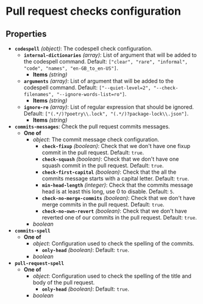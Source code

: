 # Pull request checks configuration

## Properties

- <a id="properties/codespell"></a>**`codespell`** _(object)_: The codespell check configuration.
  - <a id="properties/codespell/properties/internal-dictionaries"></a>**`internal-dictionaries`** _(array)_: List of argument that will be added to the codespell command. Default: `["clear", "rare", "informal", "code", "names", "en-GB_to_en-US"]`.
    - <a id="properties/codespell/properties/internal-dictionaries/items"></a>**Items** _(string)_
  - <a id="properties/codespell/properties/arguments"></a>**`arguments`** _(array)_: List of argument that will be added to the codespell command. Default: `["--quiet-level=2", "--check-filenames", "--ignore-words-list=ro"]`.
    - <a id="properties/codespell/properties/arguments/items"></a>**Items** _(string)_
  - <a id="properties/codespell/properties/ignore-re"></a>**`ignore-re`** _(array)_: List of regular expression that should be ignored. Default: `["(.*/)?poetry\\.lock", "(.*/)?package-lock\\.json"]`.
    - <a id="properties/codespell/properties/ignore-re/items"></a>**Items** _(string)_
- <a id="properties/commits-messages"></a>**`commits-messages`**: Check the pull request commits messages.
  - **One of**
    - <a id="properties/commits-messages/oneOf/0"></a>_object_: The commit message check configuration.
      - <a id="properties/commits-messages/oneOf/0/properties/check-fixup"></a>**`check-fixup`** _(boolean)_: Check that we don't have one fixup commit in the pull request. Default: `true`.
      - <a id="properties/commits-messages/oneOf/0/properties/check-squash"></a>**`check-squash`** _(boolean)_: Check that we don't have one squash commit in the pull request. Default: `true`.
      - <a id="properties/commits-messages/oneOf/0/properties/check-first-capital"></a>**`check-first-capital`** _(boolean)_: Check that the all the commits message starts with a capital letter. Default: `true`.
      - <a id="properties/commits-messages/oneOf/0/properties/min-head-length"></a>**`min-head-length`** _(integer)_: Check that the commits message head is at least this long, use 0 to disable. Default: `5`.
      - <a id="properties/commits-messages/oneOf/0/properties/check-no-merge-commits"></a>**`check-no-merge-commits`** _(boolean)_: Check that we don't have merge commits in the pull request. Default: `true`.
      - <a id="properties/commits-messages/oneOf/0/properties/check-no-own-revert"></a>**`check-no-own-revert`** _(boolean)_: Check that we don't have reverted one of our commits in the pull request. Default: `true`.
    - <a id="properties/commits-messages/oneOf/1"></a>_boolean_
- <a id="properties/commits-spell"></a>**`commits-spell`**
  - **One of**
    - <a id="properties/commits-spell/oneOf/0"></a>_object_: Configuration used to check the spelling of the commits.
      - <a id="properties/commits-spell/oneOf/0/properties/only-head"></a>**`only-head`** _(boolean)_: Default: `true`.
    - <a id="properties/commits-spell/oneOf/1"></a>_boolean_
- <a id="properties/pull-request-spell"></a>**`pull-request-spell`**
  - **One of**
    - <a id="properties/pull-request-spell/oneOf/0"></a>_object_: Configuration used to check the spelling of the title and body of the pull request.
      - <a id="properties/pull-request-spell/oneOf/0/properties/only-head"></a>**`only-head`** _(boolean)_: Default: `true`.
    - <a id="properties/pull-request-spell/oneOf/1"></a>_boolean_
